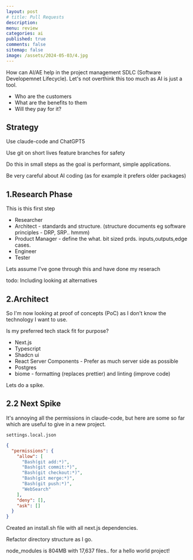 ```yaml
---
layout: post
# title: Pull Requests 
description: 
menu: review
categories: ai 
published: true 
comments: false     
sitemap: false
image: /assets/2024-05-03/4.jpg
---
```


<!-- [![alt text](/assets/2025-08-30/6.jpg "Volcano")](/assets/2025-08-30/6.jpg) -->

How can AI/AE help in the project management SDLC (Software Developemnet Lifecycle). Let's not overthink this too much as AI is just a tool.

- Who are the customers
- What are the benefits to them
- Will they pay for it?

## Strategy

Use claude-code and ChatGPT5

Use git on short lives feature branches for safety

Do this in small steps as the goal is performant, simple applications.

Be very careful about AI coding (as for example it prefers older packages)


## 1.Research Phase

This is this first step

- Researcher
- Architect - standards and structure. (structure documents eg software principles - DRP, SRP.. hmmm)
- Product Manager - define the what. bit sized prds. inputs,outputs,edge cases.
- Engineer
- Tester

Lets assume I've gone through this and have done my reserach

todo: Including looking at alternatives

## 2.Architect 

So I'm now looking at proof of concepts (PoC) as I don't know the technology I want to use.

Is my preferred tech stack fit for purpose?

- Next.js
- Typescript
- Shadcn ui
- React Server Components - Prefer as much server side as possible
- Postgres
- biome - formatting (replaces prettier) and linting (improve code)

Lets do a spike.

## 2.2 Next Spike

It's annoying all the permissions in claude-code, but here are some so far which are useful to give in a new project.

`settings.local.json`

```json
{
  "permissions": {
    "allow": [
      "Bash(git add:*)",
      "Bash(git commit:*)",
      "Bash(git checkout:*)",
      "Bash(git merge:*)",
      "Bash(git push:*)",
      "WebSearch"
    ],
    "deny": [],
    "ask": []
  }
}
```

Created an install.sh file with all next.js dependencies.

Refactor directory structure as I go.

node_modules is 804MB with 17,637 files.. for a hello world project!




